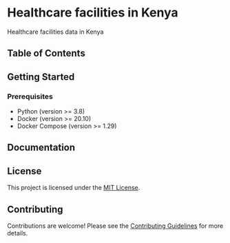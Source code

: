 # Healthcare facilities in Kenya

Healthcare facilities data in Kenya

## Table of Contents

## Getting Started

### Prerequisites

- Python (version >= 3.8)
- Docker (version >= 20.10)
- Docker Compose (version >= 1.29)

## Documentation

## License

This project is licensed under the [MIT License](LICENSE).

## Contributing

Contributions are welcome! Please see the [Contributing Guidelines](CONTRIBUTING.md) for more details.
